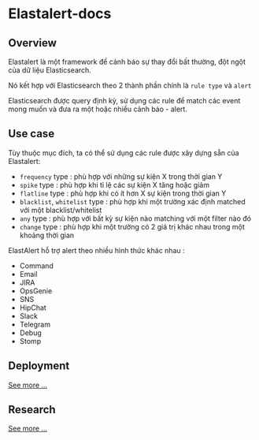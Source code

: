 # Elastalert-docs

## Overview

Elastalert là một framework để cảnh báo sự thay đổi bất thường, đột ngột của dữ liệu Elasticsearch.

Nó kết hợp với Elasticsearch theo 2 thành phần chính là `rule type` và `alert`

Elasticsearch được query định kỳ, sử dụng các rule để match các event mong muốn và đưa ra một hoặc nhiều cảnh báo - alert.

## Use case 

Tùy thuộc mục đích, ta có thể sử dụng các rule được xây dựng sẵn của Elastalert:

- `frequency` type : phù hợp với những sự kiện X trong thời gian Y
- `spike` type : phù hợp khi tỉ lệ các sự kiện X tăng hoặc giảm
- `flatline` type : phù hợp khi có ít hơn X sự kiện trong thời gian Y
- `blacklist`, `whitelist` type : phù hợp khi một trường xác định matched với một blacklist/whitelist
- `any` type : phù hợp với bất kỳ sự kiện nào matching với một filter nào đó
- `change` type : phù hợp khi một trường có 2 giá trị khác nhau trong một khoảng thời gian


ElastAlert hỗ trợ alert theo nhiều hình thức khác nhau : 

- Command
- Email
- JIRA
- OpsGenie
- SNS
- HipChat
- Slack
- Telegram
- Debug
- Stomp

## Deployment

[See more ...](https://github.com/locvx1234/Elastalert-docs/blob/master/Deployment.md)

## Research

[See more ...](https://github.com/locvx1234/Elastalert-docs/blob/master/Research.md)